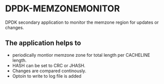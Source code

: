 # DPDK-MEMZONEMONITOR
DPDK secondary application to monitor the memzone region for updates or changes.

## The application helps to 
- periodically montior memzone zone for total length per CACHELINE length.
- HASH can be set to CRC or JHASH. 
- Changes are compared continously.
- Optoin to write to log file is added
